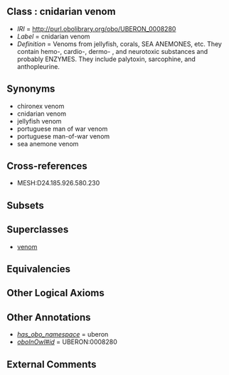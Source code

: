 
## Class : cnidarian venom

 * *IRI* = http://purl.obolibrary.org/obo/UBERON_0008280
 * *Label* = cnidarian venom
 * *Definition* = Venoms from jellyfish, corals, SEA ANEMONES, etc. They contain hemo-, cardio-, dermo- , and neurotoxic substances and probably ENZYMES. They include palytoxin, sarcophine, and anthopleurine.

## Synonyms

 * chironex venom
 * cnidarian venom
 * jellyfish venom
 * portuguese man of war venom
 * portuguese man-of-war venom
 * sea anemone venom

## Cross-references

 * MESH:D24.185.926.580.230

## Subsets


## Superclasses

 * [venom](../../UBERON/13/UBERON_0007113.md)

## Equivalencies


## Other Logical Axioms


## Other Annotations

 * *[has_obo_namespace](../../ce/oboInOwl#hasOBONamespace.md)* = uberon
 * *[oboInOwl#id](../../id/oboInOwl#id.md)* = UBERON:0008280

## External Comments

